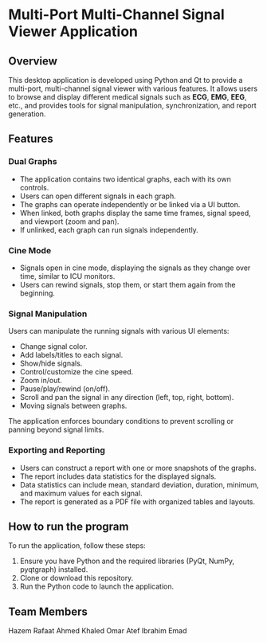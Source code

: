 # Multi-Port Multi-Channel Signal Viewer Application

## Overview

This desktop application is developed using Python and Qt to provide a multi-port, multi-channel signal viewer with various features. It allows users to browse and display different medical signals such as **ECG**, **EMG**, **EEG**, etc., and provides tools for signal manipulation, synchronization, and report generation.

## Features

### Dual Graphs

- The application contains two identical graphs, each with its own controls.
- Users can open different signals in each graph.
- The graphs can operate independently or be linked via a UI button.
- When linked, both graphs display the same time frames, signal speed, and viewport (zoom and pan).
- If unlinked, each graph can run signals independently.

### Cine Mode

- Signals open in cine mode, displaying the signals as they change over time, similar to ICU monitors.
- Users can rewind signals, stop them, or start them again from the beginning.

### Signal Manipulation

Users can manipulate the running signals with various UI elements:

- Change signal color.
- Add labels/titles to each signal.
- Show/hide signals.
- Control/customize the cine speed.
- Zoom in/out.
- Pause/play/rewind (on/off).
- Scroll and pan the signal in any direction (left, top, right, bottom).
- Moving signals between graphs.

The application enforces boundary conditions to prevent scrolling or panning beyond signal limits.

### Exporting and Reporting

- Users can construct a report with one or more snapshots of the graphs.
- The report includes data statistics for the displayed signals.
- Data statistics can include mean, standard deviation, duration, minimum, and maximum values for each signal.
- The report is generated as a PDF file with organized tables and layouts.

## How to run the program

To run the application, follow these steps:

1. Ensure you have Python and the required libraries (PyQt, NumPy, pyqtgraph) installed.
2. Clone or download this repository.
3. Run the Python code to launch the application.

## Team Members
Hazem Rafaat
Ahmed Khaled
Omar Atef
Ibrahim Emad
